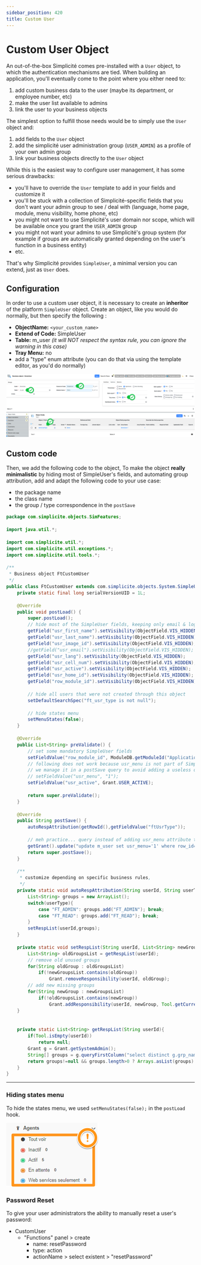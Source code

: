```yaml
---
sidebar_position: 420
title: Custom User
---
```


# Custom User Object

An out-of-the-box Simplicité comes pre-installed with a `User` object, to which the authentication mechanisms are tied. When building an application, you'll eventually come to the point where you either need to:

1. add custom business data to the user (maybe its department, or employee number, etc)
2. make the user list available to admins
3. link the user to your business objects

The simplest option to fulfill those needs would be to simply use the `User` object and:

1. add fields to the `User` object
2. add the simplicité user administration group (`USER_ADMIN`) as a profile of your own admin group
3. link your business objects directly to the `User` object

While this is the easiest way to configure user management, it has some serious drawbacks:

- you'll have to override the `User` template to add in your fields and customize it
- you'll be stuck with a collection of Simplicité-specific fields that you don't want your admin group to see / deal with (language, home page, module, menu visibility, home phone, etc)
- you might not want to use Simplicité's user domain nor scope, which will be available once you grant the `USER_ADMIN` group
- you might not want your admins to use Simplicité's group system (for example if groups are automatically granted depending on the user's function in a business entity)
- etc.

That's why Simplicité provides `SimpleUser`, a minimal version you can extend, just as `User` does.

## Configuration

In order to use a custom user object, it is necessary to create an **inheritor** of the platform `SimpleUser` object. Create an object, like you would do normally, but then specify the following :

- **ObjectName:** `<your_custom_name>`
- **Extend of Code:** SimpleUser
- **Table:** m_user _(it will NOT respect the syntax rule, you can ignore the warning in this case)_
- **Tray Menu:** no
- add a "type" enum attribute (you can do that via using the template editor, as you'd do normally)

![configuration](img/custom-user/custom-user-configuration.png)

## Custom code

Then, we add the following code to the object, To make the object **really minimalistic** by hiding most of SimpleUser's fields, and automating group attribution, add and adapt the following code to your use case:

- the package name
- the class name
- the group / type correspondence in the `postSave`

```java
package com.simplicite.objects.SimFeatures;

import java.util.*;

import com.simplicite.util.*;
import com.simplicite.util.exceptions.*;
import com.simplicite.util.tools.*;

/**
 * Business object FtCustomUser
 */
public class FtCustomUser extends com.simplicite.objects.System.SimpleUser {
    private static final long serialVersionUID = 1L;

    @Override
    public void postLoad() {
        super.postLoad();
        // hide most of the SimpleUser fields, keeping only email & login
        getField("usr_first_name").setVisibility(ObjectField.VIS_HIDDEN);
        getField("usr_last_name").setVisibility(ObjectField.VIS_HIDDEN);
        getField("usr_image_id").setVisibility(ObjectField.VIS_HIDDEN);
        //getField("usr_email").setVisibility(ObjectField.VIS_HIDDEN);
        getField("usr_lang").setVisibility(ObjectField.VIS_HIDDEN);
        getField("usr_cell_num").setVisibility(ObjectField.VIS_HIDDEN);
        getField("usr_active").setVisibility(ObjectField.VIS_HIDDEN);
        getField("usr_home_id").setVisibility(ObjectField.VIS_HIDDEN);
        getField("row_module_id").setVisibility(ObjectField.VIS_HIDDEN);

        // hide all users that were not created through this object
        setDefaultSearchSpec("ft_usr_type is not null");

        // hide states menu
        setMenuStates(false);
    }

    @Override
    public List<String> preValidate() {
        // set some mandatory SimpleUser fields
        setFieldValue("row_module_id", ModuleDB.getModuleId("ApplicationUsers"));
        // following does not work because usr_menu is not part of SimpleUser
        // we manage it in a postSave query to avoid adding a useless object attribute
        // setFieldValue("usr_menu", "1");
        setFieldValue("usr_active", Grant.USER_ACTIVE);

        return super.preValidate();
    }

    @Override
    public String postSave() {
        autoRespAttribution(getRowId(),getFieldValue("ftUsrType"));

        // meh practice... query instead of adding usr_menu attribute to objet
        getGrant().update("update m_user set usr_menu='1' where row_id="+getRowId());
        return super.postSave();
    }

    /**
     * customize depending on specific business rules,
     */
    private static void autoRespAttribution(String userId, String userType){
    	List<String> groups = new ArrayList();
        switch(userType){
            case "FT_ADMIN": groups.add("FT_ADMIN"); break;
            case "FT_READ": groups.add("FT_READ"); break;
        }
        setRespList(userId,groups);
    }

    private static void setRespList(String userId, List<String> newGroupsList){
        List<String> oldGroupsList = getRespList(userId);
        // remove old unused groups
        for(String oldGroup : oldGroupsList)
            if(!newGroupsList.contains(oldGroup))
                Grant.removeResponsibility(userId, oldGroup);
        // add new missing groups
        for(String newGroup : newGroupsList)
            if(!oldGroupsList.contains(newGroup))
                Grant.addResponsibility(userId, newGroup, Tool.getCurrentDate(), null, true, "ApplicationUsers");
    }


    private static List<String> getRespList(String userId){
        if(Tool.isEmpty(userId))
            return null;
        Grant g = Grant.getSystemAdmin();
        String[] groups = g.queryFirstColumn("select distinct g.grp_name from m_resp r inner join m_group as g on r.rsp_group_id=g.row_id where r.rsp_login_id="+userId);
        return groups!=null && groups.length>0 ? Arrays.asList(groups) : new ArrayList<String>();
    }
}

```

---

### Hiding states menu

To hide the states menu, we used `setMenuStates(false);` in the `postLoad` hook.

![Hide simple user states](img/custom-user/hide-simple-user-states.png)

### Password Reset

To give your user administrators the ability to manually reset a user's password:

- CustomUser
  - "Functions" panel > create
    - name: resetPassword
    - type: action
    - actionName > select existent > "resetPassword"
